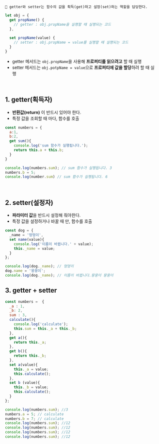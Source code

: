 ``` 
📍 getter와 setter는 함수의 값을 획득(get)하고 설정(set)하는 역할을 담당한다. 
```

```javascript
let obj = {
  get propName() {
    // getter : obj.propName을 실행할 때 실행되는 코드
  },
   
  set propName(value) {
    // setter : obj.propName = value를 실행할 때 실행되는 코드
  }
}

```
- getter 메서드는 ```obj.propName```을 사용해 **프로퍼티를 읽으려고** 할 때 실행
- setter 메서드는 ```obj.potpName = value```으로 **프로퍼티에 값을 할당**하려 할 때 실행

<br>

## 1. getter(획득자)
- **반환값(return)** 이 반드시 있어야 한다.
- 특정 값을 조회할 때 마다, 함수를 호출

```javascript
const numbers = {
  a:1, 
  b:2,
  get sum(){
    console.log('sum 함수가 실행됩니다.');
    return this.a + this.b;
  }
}

console.log(numbers.sum); // sum 함수가 실행됩니다. 3
numbers.b = 5;
console.log(number.sum) // sum 함수가 실행됩니다. 6

```

<br>

## 2. setter(설정자)
- **파라미터 값**을 반드시 설정해 줘야한다.
- 특정 값을 설정하거나 바꿀 때 만, 함수를 호출

```javascript
const dog = {
  _name = '멍멍이',
  set name(value){
    console.log('이름이 바뀝니다.' + value);
    this._name = value;
  }
};

console.log(dog._name); // 멍멍이
dog.name = '뭉뭉이';
console.log(dog._name); // 이름이 바뀝니다.뭉뭉이 뭉뭉이

```

## 3. getter + setter

```javascript
const numbers =  {
  _a : 1,
  _b: 2,
  sum : 3,
  calculate(){
    console.log('calculate');
    this.sum = this._a + this._b;
  },
  get a(){
    return this._a;
  },
  get b(){
    return this._b;
  },
  set a(value){
    this._a = value;
    this.calculate();
  },
  set b (value){
    this._b = value;
    this.calculate();
  }
};

console.log(numbers.sum); //3
numbers.a = 5; // calculate
numbers.b = 7; // calculate
console.log(numbers.sum); //12
console.log(numbers.sum); //12
console.log(numbers.sum); //12
console.log(numbers.sum); //12


```












